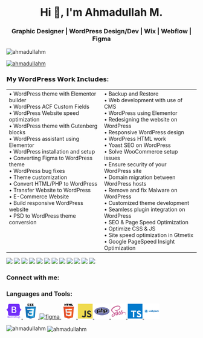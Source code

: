 <h1 align="center">Hi 👋, I'm Ahmadullah M.</h1>
<h3 align="center">Graphic Designer | WordPress Design/Dev | Wix | Webflow | Figma</h3>

<p align="left"> <img src="https://komarev.com/ghpvc/?username=ahmadullahm&label=Profile%20views&color=0e75b6&style=flat" alt="ahmadullahm" /> </p>

<p align="left"> <a href="https://github.com/ryo-ma/github-profile-trophy"><img src="https://github-profile-trophy.vercel.app/?username=ahmadullahm" alt="ahmadullahm" /></a> </p>

<h3 align="left">𝗠𝘆 𝗪𝗼𝗿𝗱𝗣𝗿𝗲𝘀𝘀 𝗪𝗼𝗿𝗸 𝗜𝗻𝗰𝗹𝘂𝗱𝗲𝘀:</h3>

<table>
  <tr>
    <td align="left" valign="top" width="50%">
      • WordPress theme with Elementor builder <br>
      • WordPress ACF Custom Fields <br>
      • WordPress Website speed optimization <br>
      • WordPress theme with Gutenberg blocks <br>
      • WordPress assistant using Elementor <br>
      • WordPress installation and setup <br>
      • Converting Figma to WordPress theme <br>
      • WordPress bug fixes <br>
      • Theme customization <br>
      • Convert HTML/PHP to WordPress <br>
      • Transfer Website to WordPress <br>
      • E-Commerce Website <br>
      • Build responsive WordPress website <br>
      • PSD to WordPress theme conversion <br>
    </td>
    <td align="left" valign="top" width="50%">
      • Backup and Restore <br>
      • Web development with use of CMS <br>
      • WordPress using Elementor <br>
      • Redesigning the website on WordPress <br>
      • Responsive WordPress design <br>
      • WordPress HTML work <br>
      • Yoast SEO on WordPress <br>
      • Solve WooCommerce setup issues <br>
      • Ensure security of your WordPress site <br>
      • Domain migration between WordPress hosts <br>
      • Remove and fix Malware on WordPress <br>
      • Customized theme development <br>
      • Seamless plugin integration on WordPress <br>
      • SEO & Page Speed Optimization <br>
      • Optimize CSS & JS <br>
      • Site speed optimization in Gtmetix <br>
      • Google PageSpeed Insight Optimization <br>
    </td>
  </tr>
</table>


<img src="[https://cloud.githubusercontent.com/assets/4307137/10105283/251b6868-63ae-11e5-9918-b789d9d682ec.png](https://github.com/AhmadullahM/AhmadullahM/blob/main/WhatsApp%20Image%202024-11-08%20at%2010.27.00%20PM.jpeg)" width="30%"></img> 
<img src="[https://cloud.githubusercontent.com/assets/4307137/10105290/2a183f3a-63ae-11e5-9380-50d9f6d8afd6.png](https://github.com/AhmadullahM/AhmadullahM/blob/main/WhatsApp%20Image%202024-11-08%20at%2010.27.01%20PM%20(1).jpeg)" width="30%"></img>
<img src="[https://cloud.githubusercontent.com/assets/4307137/10105284/26aa7ad4-63ae-11e5-88b7-bc523a095c9f.png](https://github.com/AhmadullahM/AhmadullahM/blob/main/WhatsApp%20Image%202024-11-08%20at%2010.27.01%20PM%20(2).jpeg)" width="30%"></img> 
<img src="[https://cloud.githubusercontent.com/assets/4307137/10105288/28698fae-63ae-11e5-8ba7-a62360a8e8a7.png](https://github.com/AhmadullahM/AhmadullahM/blob/main/WhatsApp%20Image%202024-11-08%20at%2010.27.01%20PM.jpeg)" width="30%"></img>
<img src="[https://cloud.githubusercontent.com/assets/4307137/10105283/251b6868-63ae-11e5-9918-b789d9d682ec.png](https://github.com/AhmadullahM/AhmadullahM/blob/main/WhatsApp%20Image%202024-11-08%20at%2010.27.02%20PM%20(1).jpeg)" width="30%"></img> 
<img src="[https://cloud.githubusercontent.com/assets/4307137/10105290/2a183f3a-63ae-11e5-9380-50d9f6d8afd6.png](https://github.com/AhmadullahM/AhmadullahM/blob/main/WhatsApp%20Image%202024-11-08%20at%2010.27.02%20PM%20(2).jpeg)" width="30%"></img> 
<img src="[https://cloud.githubusercontent.com/assets/4307137/10105283/251b6868-63ae-11e5-9918-b789d9d682ec.png](https://github.com/AhmadullahM/AhmadullahM/blob/main/WhatsApp%20Image%202024-11-08%20at%2010.27.02%20PM%20(3).jpeg)" width="30%"></img> 
<img src="[https://cloud.githubusercontent.com/assets/4307137/10105290/2a183f3a-63ae-11e5-9380-50d9f6d8afd6.png](https://github.com/AhmadullahM/AhmadullahM/blob/main/WhatsApp%20Image%202024-11-08%20at%2010.27.02%20PM.jpeg)" width="30%"></img>
<img src="[https://cloud.githubusercontent.com/assets/4307137/10105284/26aa7ad4-63ae-11e5-88b7-bc523a095c9f.png](https://github.com/AhmadullahM/AhmadullahM/blob/main/WhatsApp%20Image%202024-11-08%20at%2010.27.03%20PM%20(1).jpeg)" width="30%"></img> 
<img src="[https://cloud.githubusercontent.com/assets/4307137/10105288/28698fae-63ae-11e5-8ba7-a62360a8e8a7.png](https://github.com/AhmadullahM/AhmadullahM/blob/main/WhatsApp%20Image%202024-11-08%20at%2010.27.03%20PM%20(2).jpeg)" width="30%"></img>
<img src="[https://cloud.githubusercontent.com/assets/4307137/10105283/251b6868-63ae-11e5-9918-b789d9d682ec.png](https://github.com/AhmadullahM/AhmadullahM/blob/main/WhatsApp%20Image%202024-11-08%20at%2010.27.03%20PM.jpeg)" width="30%"></img> 
<img src="[https://cloud.githubusercontent.com/assets/4307137/10105290/2a183f3a-63ae-11e5-9380-50d9f6d8afd6.png](https://github.com/AhmadullahM/AhmadullahM/blob/main/WhatsApp%20Image%202024-11-08%20at%2010.27.04%20PM.jpeg)" width="30%"></img> 

<h3 align="left">Connect with me:</h3>
<p align="left">
</p>

<h3 align="left">Languages and Tools:</h3>
<p align="left"> <a href="https://getbootstrap.com" target="_blank" rel="noreferrer"> <img src="https://raw.githubusercontent.com/devicons/devicon/master/icons/bootstrap/bootstrap-plain-wordmark.svg" alt="bootstrap" width="40" height="40"/> </a> <a href="https://www.w3schools.com/css/" target="_blank" rel="noreferrer"> <img src="https://raw.githubusercontent.com/devicons/devicon/master/icons/css3/css3-original-wordmark.svg" alt="css3" width="40" height="40"/> </a> <a href="https://www.figma.com/" target="_blank" rel="noreferrer"> <img src="https://www.vectorlogo.zone/logos/figma/figma-icon.svg" alt="figma" width="40" height="40"/> </a> <a href="https://www.w3.org/html/" target="_blank" rel="noreferrer"> <img src="https://raw.githubusercontent.com/devicons/devicon/master/icons/html5/html5-original-wordmark.svg" alt="html5" width="40" height="40"/> </a> <a href="https://developer.mozilla.org/en-US/docs/Web/JavaScript" target="_blank" rel="noreferrer"> <img src="https://raw.githubusercontent.com/devicons/devicon/master/icons/javascript/javascript-original.svg" alt="javascript" width="40" height="40"/> </a> <a href="https://www.php.net" target="_blank" rel="noreferrer"> <img src="https://raw.githubusercontent.com/devicons/devicon/master/icons/php/php-original.svg" alt="php" width="40" height="40"/> </a> <a href="https://sass-lang.com" target="_blank" rel="noreferrer"> <img src="https://raw.githubusercontent.com/devicons/devicon/master/icons/sass/sass-original.svg" alt="sass" width="40" height="40"/> </a> <a href="https://www.typescriptlang.org/" target="_blank" rel="noreferrer"> <img src="https://raw.githubusercontent.com/devicons/devicon/master/icons/typescript/typescript-original.svg" alt="typescript" width="40" height="40"/> </a> <a href="https://webpack.js.org" target="_blank" rel="noreferrer"> <img src="https://raw.githubusercontent.com/devicons/devicon/d00d0969292a6569d45b06d3f350f463a0107b0d/icons/webpack/webpack-original-wordmark.svg" alt="webpack" width="40" height="40"/> </a> </p>

<p><img align="left" src="https://github-readme-stats.vercel.app/api/top-langs?username=ahmadullahm&show_icons=true&locale=en&layout=compact" alt="ahmadullahm" /></p>

<p>&nbsp;<img align="center" src="https://github-readme-stats.vercel.app/api?username=ahmadullahm&show_icons=true&locale=en" alt="ahmadullahm" /></p>
